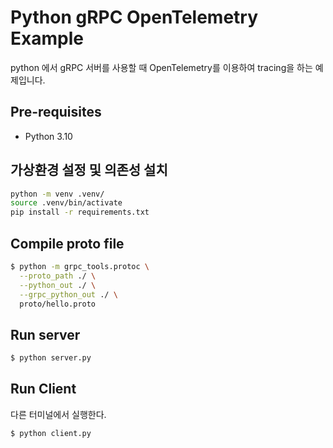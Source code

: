 # Python gRPC OpenTelemetry Example

python 에서 gRPC 서버를 사용할 때 OpenTelemetry를 이용하여 tracing을 하는 예제입니다.

## Pre-requisites

- Python 3.10

## 가상환경 설정 및 의존성 설치

```bash
python -m venv .venv/
source .venv/bin/activate
pip install -r requirements.txt
```

## Compile proto file

```bash
$ python -m grpc_tools.protoc \
  --proto_path ./ \
  --python_out ./ \
  --grpc_python_out ./ \
  proto/hello.proto
```

## Run server

```bash
$ python server.py
```

## Run Client

다른 터미널에서 실행한다.

```bash
$ python client.py
```
